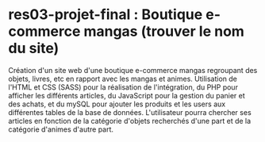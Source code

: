 # res03-projet-final  :  Boutique e-commerce mangas (trouver le nom du site)

Création d'un site web d'une boutique e-commerce mangas regroupant des objets, livres, etc en rapport avec les mangas et animes. 
Utilisation de l'HTML et CSS (SASS) pour la réalisation de l'intégration, du PHP pour afficher les différents articles, du JavaScript pour la gestion du panier et des achats, et du mySQL pour ajouter les produits et les users aux différentes tables de la base de données. 
L'utilisateur pourra chercher ses articles en fonction de la catégorie d'objets recherchés d'une part et de la catégorie d'animes d'autre part.
